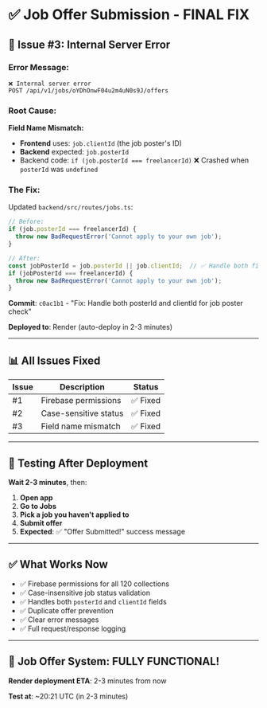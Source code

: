 # ✅ Job Offer Submission - FINAL FIX

## 🐛 Issue #3: Internal Server Error

### Error Message:
```
❌ Internal server error
POST /api/v1/jobs/oYDhOnwF04u2m4uN0s9J/offers
```

### Root Cause:
**Field Name Mismatch:**
- **Frontend** uses: `job.clientId` (the job poster's ID)
- **Backend** expected: `job.posterId`
- Backend code: `if (job.posterId === freelancerId)` ❌ Crashed when `posterId` was `undefined`

### The Fix:
Updated `backend/src/routes/jobs.ts`:

```typescript
// Before:
if (job.posterId === freelancerId) {
  throw new BadRequestError('Cannot apply to your own job');
}

// After:
const jobPosterId = job.posterId || job.clientId;  // ✅ Handle both field names
if (jobPosterId === freelancerId) {
  throw new BadRequestError('Cannot apply to your own job');
}
```

**Commit**: `c0ac1b1` - "Fix: Handle both posterId and clientId for job poster check"

**Deployed to**: Render (auto-deploy in 2-3 minutes)

---

## 📊 All Issues Fixed

| Issue | Description | Status |
|-------|-------------|--------|
| #1 | Firebase permissions | ✅ Fixed |
| #2 | Case-sensitive status | ✅ Fixed |
| #3 | Field name mismatch | ✅ Fixed |

---

## 🧪 Testing After Deployment

**Wait 2-3 minutes**, then:

1. **Open app**
2. **Go to Jobs**
3. **Pick a job you haven't applied to**
4. **Submit offer**
5. **Expected**: ✅ "Offer Submitted!" success message

---

## ✅ What Works Now

- ✅ Firebase permissions for all 120 collections
- ✅ Case-insensitive job status validation
- ✅ Handles both `posterId` and `clientId` fields
- ✅ Duplicate offer prevention
- ✅ Clear error messages
- ✅ Full request/response logging

---

## 🎉 Job Offer System: FULLY FUNCTIONAL!

**Render deployment ETA**: 2-3 minutes from now

**Test at**: ~20:21 UTC (in 2-3 minutes)

